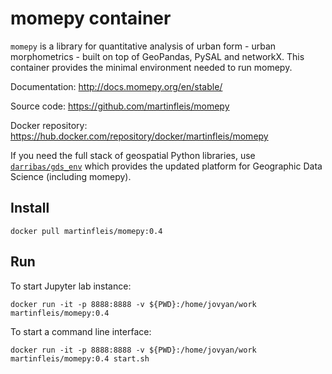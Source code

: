 # momepy container

`momepy` is a library for quantitative analysis of urban form - urban morphometrics - built on top of GeoPandas, PySAL and networkX. This container provides the minimal environment needed to run momepy. 

Documentation: http://docs.momepy.org/en/stable/

Source code: https://github.com/martinfleis/momepy

Docker repository: https://hub.docker.com/repository/docker/martinfleis/momepy

If you need the full stack of geospatial Python libraries, use [`darribas/gds_env`](https://darribas.org/gds_env/) which provides the updated platform for Geographic Data Science (including momepy).

## Install
```
docker pull martinfleis/momepy:0.4
```

## Run
To start Jupyter lab instance:

```
docker run -it -p 8888:8888 -v ${PWD}:/home/jovyan/work martinfleis/momepy:0.4
```

To start a command line interface:

```
docker run -it -p 8888:8888 -v ${PWD}:/home/jovyan/work martinfleis/momepy:0.4 start.sh
```
